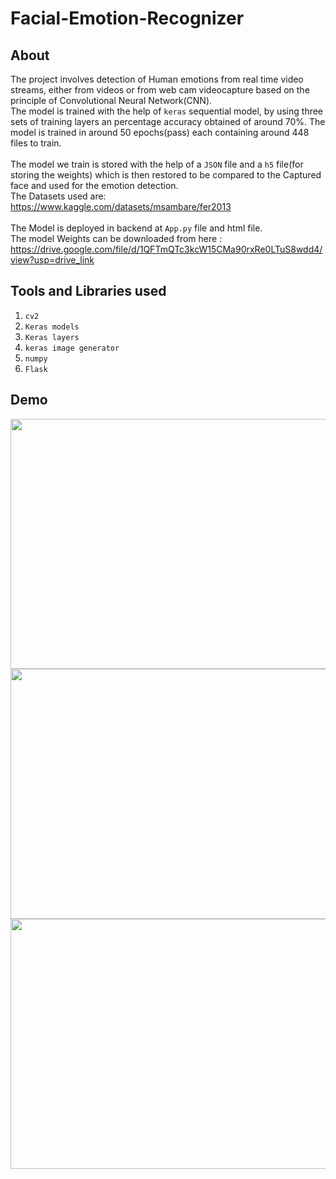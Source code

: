 # Facial-Emotion-Recognizer
## About 
The project involves detection of Human emotions from real time video streams, either from videos or from web cam videocapture based on the principle of Convolutional Neural Network(CNN).<br> 
The model is trained with the help of `keras` sequential model, by using three sets of training layers an percentage accuracy obtained of around 70%. The model is trained in around 50 epochs(pass) each containing around 448 files to train.<br><br>
The model we train is stored with the help of a `JSON` file and a `h5` file(for storing the weights) which is then restored to be compared to the Captured face and used for the emotion detection.<br>
The Datasets used are:
https://www.kaggle.com/datasets/msambare/fer2013 <br><br>
The Model is deployed in backend at `App.py` file and html file.<br>
The model Weights can be downloaded from here :
https://drive.google.com/file/d/1QFTmQTc3kcW15CMa90rxRe0LTuS8wdd4/view?usp=drive_link
## Tools and Libraries used
1. `cv2`
2. `Keras models`
3. `Keras layers`
4. `keras image generator`
5. `numpy`
6. `Flask`

## Demo
<img src="https://github.com/user-attachments/assets/363d58fa-d833-4982-82be-be501abc1ebe" width=700 height=400>
<img src="https://github.com/user-attachments/assets/eef6dc5f-615a-4b8d-931a-f1cfd884e0a9" width=700 height=400>
<img src="https://github.com/user-attachments/assets/b01e679e-2653-4cdf-8ad4-67d39b166883" width=700 height=400>
